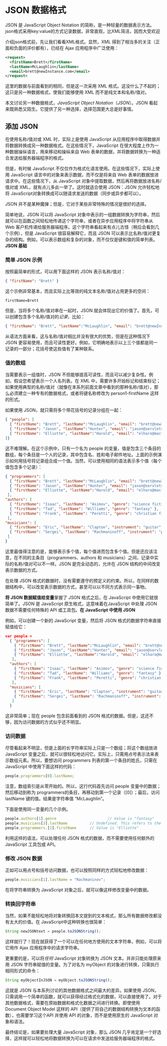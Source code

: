 # JSON 数据格式



JSON 是 JavaScript Object Notation 的简称，是一种轻量的数据表示方法。json格式采用key:value的方式记录数据，非常直观，比XML简洁，因而大受欢迎

介绍json格式前，先让我们看看XML格式。显然，XML 得到了相当多的关注（正面和负面的评价都有），已经在 Ajax 应用程序中广泛使用：

```xml
<request>
  <firstName>Brett</firstName>
  <lastName>McLaughlin</lastName>
  <email>brett@newInstance.com</email>
</request>
```

这里的数据与前面看到的相同，但是这一次采用 XML 格式。这没什么了不起的；这只是另一种数据格式，使我们能够使用 XML 而不是纯文本和名称/值对。 

本文讨论另一种数据格式，*JavaScript Object Notation*（*JSON*）。JSON 看起来既熟悉又陌生。它提供了另一种选择，选择范围更大总是好事情。

## **添加 JSON**

在使用名称/值对或 XML 时，实际上是使用 JavaScript 从应用程序中取得数据并将数据转换成另一种数据格式。在这些情况下，JavaScript 在很大程度上作为一种数据操纵语言，用来移动和操纵来自 Web 表单的数据，并将数据转换为一种适合发送给服务器端程序的格式。

但是，有时候 JavaScript 不仅仅作为格式化语言使用。在这些情况下，实际上使用 JavaScript 语言中的对象来表示数据，而不仅是将来自 Web 表单的数据放进请求中。在这些情况下，从 JavaScript 对象中提取数据，然后再将数据放进名称/值对或 XML，就有点儿多此一举了。这时就适合使用 JSON：JSON 允许轻松地将 JavaScript对象转换成可以随请求发送的数据（同步或异步都可以）。

JSON 并不是某种魔弹；但是，它对于某些非常特殊的情况是很好的选择。

简单地说，JSON 可以将 JavaScript 对象中表示的一组数据转换为字符串，然后就可以在函数之间轻松地传递这个字符串，或者在异步应用程序中将字符串从 Web 客户机传递给服务器端程序。这个字符串看起来有点儿古怪（稍后会看到几个示例），但是 JavaScript 很容易解释它，而且 JSON 可以表示比名称/值对更复杂的结构。例如，可以表示数组和复杂的对象，而不仅仅是键和值的简单列表。**JSON 基础**

### **简单 JSON 示例**

按照最简单的形式，可以用下面这样的 JSON 表示名称/值对：

```json
{ "firstName": "Brett" }
```

这个示例非常基本，而且实际上比等效的纯文本名称/值对占用更多的空间：

```
firstName=Brett
```

但是，当将多个名称/值对串在一起时，JSON 就会体现出它的价值了。首先，可以创建包含多个名称/值对的*记录*，比如：

```json
{ "firstName": "Brett", "lastName":"McLaughlin", "email": "brett@newInstance.com" }
```

从语法方面来看，这与名称/值对相比并没有很大的优势，但是在这种情况下 JSON 更容易使用，而且可读性更好。例如，它明确地表示以上三个值都是同一记录的一部分；花括号使这些值有了某种联系。

### **值的数组**

当需要表示一组值时，JSON 不但能够提高可读性，而且可以减少复杂性。例如，假设您希望表示一个人名列表。在 XML 中，需要许多开始标记和结束标记；如果使用典型的名称/值对（就像在本系列前面文章中看到的那种名称/值对），那么必须建立一种专有的数据格式，或者将键名称修改为 person1-firstName 这样的形式。

如果使用 JSON，就只需将多个带花括号的记录分组在一起：

```json
{ "people": [
  { "firstName": "Brett", "lastName":"McLaughlin", "email": "brett@newInstance.com" },
  { "firstName": "Jason", "lastName":"Hunter", "email": "jason@servlets.com" },
  { "firstName": "Elliotte", "lastName":"Harold", "email": "elharo@macfaq.com" }
]}
```

这不难理解。在这个示例中，只有一个名为 people 的变量，值是包含三个条目的数组，每个条目是一个人的记录，其中包含名、姓和电子邮件地址。上面的示例演示如何用括号将记录组合成一个值。当然，可以使用相同的语法表示多个值（每个值包含多个记录）：

```json
{ "programmers": [
  { "firstName": "Brett", "lastName":"McLaughlin", "email": "brett@newInstance.com" },
  { "firstName": "Jason", "lastName":"Hunter", "email": "jason@servlets.com" },
  { "firstName": "Elliotte", "lastName":"Harold", "email": "elharo@macfaq.com" }
 ],
"authors": [
  { "firstName": "Isaac", "lastName": "Asimov", "genre": "science fiction" },
  { "firstName": "Tad", "lastName": "Williams", "genre": "fantasy" },
  { "firstName": "Frank", "lastName": "Peretti", "genre": "christian fiction" }
 ],
"musicians": [
  { "firstName": "Eric", "lastName": "Clapton", "instrument": "guitar" },
  { "firstName": "Sergei", "lastName": "Rachmaninoff", "instrument": "piano" }
 ]
}
```

这里最值得注意的是，能够表示多个值，每个值进而包含多个值。但是还应该注意，在不同的主条目（programmers、authors 和 musicians）之间，记录中实际的名称/值对可以不一样。JSON 是完全动态的，允许在 JSON 结构的中间改变表示数据的方式。

在处理 JSON 格式的数据时，没有需要遵守的预定义的约束。所以，在同样的数据结构中，可以改变表示数据的方式，甚至可以以不同方式表示同一事物。

**将 JSON 数据赋值给变量**掌握了 JSON 格式之后，在 JavaScript 中使用它就很简单了。JSON 是 JavaScript 原生格式，这意味着在JavaScript 中处理 JSON 数据不需要任何特殊的 API 或工具包。**在 JavaScript 中使用 JSON**

例如，可以创建一个新的 JavaScript 变量，然后将 JSON 格式的数据字符串直接赋值给它：

```json
var people =
  { "programmers": [
    { "firstName": "Brett", "lastName":"McLaughlin", "email": "brett@newInstance.com" },
    { "firstName": "Jason", "lastName":"Hunter", "email": "jason@servlets.com" },
    { "firstName": "Elliotte", "lastName":"Harold", "email": "elharo@macfaq.com" }
   ],
  "authors": [
    { "firstName": "Isaac", "lastName": "Asimov", "genre": "science fiction" },
    { "firstName": "Tad", "lastName": "Williams", "genre": "fantasy" },
    { "firstName": "Frank", "lastName": "Peretti", "genre": "christian fiction" }
   ],
  "musicians": [
    { "firstName": "Eric", "lastName": "Clapton", "instrument": "guitar" },
    { "firstName": "Sergei", "lastName": "Rachmaninoff", "instrument": "piano" }
   ]
  }
```

这非常简单；现在 people 包含前面看到的 JSON 格式的数据。但是，这还不够，因为访问数据的方式似乎还不明显。

### **访问数据**

尽管看起来不明显，但是上面的长字符串实际上只是一个数组；将这个数组放进 JavaScript 变量之后，就可以很轻松地访问它。实际上，只需用点号表示法来表示数组元素。所以，要想访问 programmers 列表的第一个条目的姓氏，只需在 JavaScript 中使用下面这样的代码：

```js
people.programmers[0].lastName;
```

注意，数组索引是从零开始的。所以，这行代码首先访问 people 变量中的数据；然后移动到称为 programmers的条目，再移动到第一个记录（[0]）；最后，访问 lastName 键的值。结果是字符串值 “McLaughlin”。

下面是使用同一变量的几个示例。

```js
people.authors[1].genre                       // Value is "fantasy"
people.musicians[3].lastName          // Undefined. This refers to the fourth entry, and there isn't one
people.programmers.[2].firstName      // Value is "Elliotte"
```

利用这样的语法，可以处理任何 JSON 格式的数据，而不需要使用任何额外的 JavaScript 工具包或 API。

### **修改 JSON 数据**

正如可以用点号和括号访问数据，也可以按照同样的方式轻松地修改数据：

```js
people.musicians[1].lastName = "Rachmaninov";
```

在将字符串转换为 JavaScript 对象之后，就可以像这样修改变量中的数据。

### **转换回字符串**

当然，如果不能轻松地将对象转换回本文提到的文本格式，那么所有数据修改都没有太大的价值。在 JavaScript中这种转换也很简单：

```js
String newJSONtext = people.toJSONString();
```

这样就行了！现在就获得了一个可以在任何地方使用的文本字符串，例如，可以将它用作 Ajax 应用程序中的请求字符串。

更重要的是，可以将*任何* JavaScript 对象转换为 JSON 文本。并非只能处理原来用 JSON 字符串赋值的变量。为了对名为 myObject 的对象进行转换，只需执行相同形式的命令：

```js
String myObjectInJSON = myObject.toJSONString();
```

这就是 JSON 与本系列讨论的其他数据格式之间最大的差异。如果使用 JSON，只需调用一个简单的函数，就可以获得经过格式化的数据，可以直接使用了。对于其他数据格式，需要在原始数据和格式化数据之间进行转换。即使使用 Document Object Model 这样的 API（提供了将自己的数据结构转换为文本的函数），也需要学习这个API 并使用 API 的对象，而不是使用原生的 JavaScript 对象和语法。

最终结论是，如果要处理大量 JavaScript 对象，那么 JSON 几乎肯定是一个好选择，这样就可以轻松地将数据转换为可以在请求中发送给服务器端程序的格式。